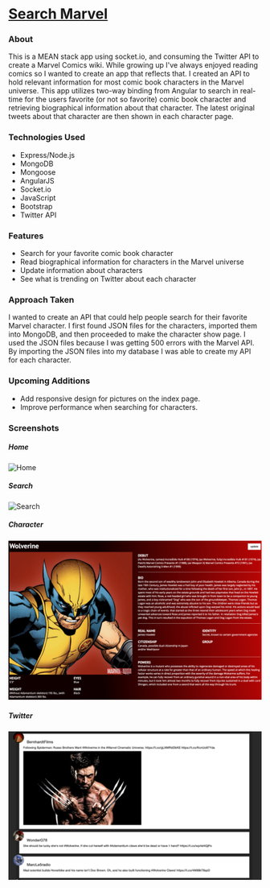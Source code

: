 # [Search Marvel](http://searchmarvel.herokuapp.com/)

### About
This is a  MEAN stack app using socket.io, and consuming the Twitter API to create a Marvel Comics wiki.  While growing up I've always enjoyed reading comics so I wanted to create an app that reflects that.  I created an API to hold relevant information for most comic book characters in the Marvel universe.  This app utilizes two-way binding from Angular to search in real-time for the users favorite (or not so favorite) comic book character and retrieving biographical information about that character.  The latest original tweets about that character are then shown in each character page.

### Technologies Used
* Express/Node.js
* MongoDB
* Mongoose
* AngularJS
* Socket.io
* JavaScript
* Bootstrap
* Twitter API

### Features
* Search for your favorite comic book character
* Read biographical information for characters in the Marvel universe
* Update information about characters
* See what is trending on Twitter about each character

### Approach Taken
I wanted to create an API that could help people search for their favorite Marvel character.  I first found JSON files for the characters, imported them into MongoDB, and then proceeded to make the character show page.  I used the JSON files because I was getting 500 errors with the Marvel API.  By importing the JSON files into my database I was able to create my API for each character.

### Upcoming Additions
* Add responsive design for pictures on the index page.
* Improve performance when searching for characters.

### Screenshots
##### Home
![Home](https://github.com/chyiyenwang/marvel/blob/master/screenshots/Home.png "Home Page")

##### Search
![Search](https://github.com/chyiyenwang/marvel/blob/master/screenshots/Search.png "Search Page")

##### Character
![Search](https://github.com/chyiyenwang/marvel/blob/master/screenshots/Character.png "Character Page")

##### Twitter
![Search](https://github.com/chyiyenwang/marvel/blob/master/screenshots/Twitter.png "Twitter Page")

